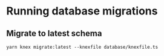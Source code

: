 # Running database migrations

## Migrate to latest schema

```console
yarn knex migrate:latest --knexfile database/knexfile.ts
```